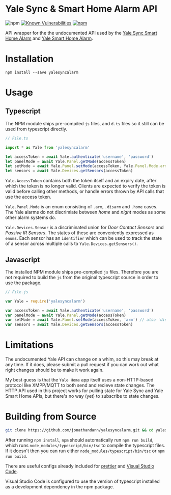 # Yale Sync & Smart Home Alarm API

![npm](https://img.shields.io/npm/v/yalesyncalarm)
[![Known Vulnerabilities](https://snyk.io//test/github/jonathandann/yalesyncalarm/badge.svg?targetFile=package.json)](https://snyk.io//test/github/jonathandann/yalesyncalarm/badge.svg?targetFile=package.json)
[![npm](https://img.shields.io/npm/l/yalesyncalarm.svg 'license')](https://github.com/jonathandann/yalesyncalarm/blob/master/LICENSE)

API wrapper for the the undocumented API used by the [Yale Sync Smart Home Alarm](https://www.yale.co.uk/en/yale/couk/products/smart-living/smart-home-alarms/sync-smart-alarm/) and [Yale Smart Home Alarm](https://www.yale.co.uk/en/yale/couk/products/smart-living/smart-home-alarms/smart-home-alarm-starter-kit/).

# Installation

`npm install --save yalesyncalarm`

# Usage

## Typescript

The NPM module ships pre-compiled `js` files, and `d.ts` files so it still can be used from typescript directly.

```typescript
// File.ts

import * as Yale from 'yalesyncalarm'

let accessToken = await Yale.authenticate('username', 'password')
let panelMode = await Yale.Panel.getMode(accessToken)
let setMode = await Yale.Panel.setMode(accessToken, Yale.Panel.Mode.arm) // also .disarm, .home (part-arm)
let sensors = await Yale.Devices.getSensors(accessToken)
```

`Yale.AccessToken` contains both the token itself and an expiry date, after which the token is no longer valid. Clients are expected to verify the token is valid before calling other methods, or handle errors thrown by API calls that use the access token.

`Yale.Panel.Mode` is an enum consisting of `.arm`, `.disarm` and `.home` cases. The Yale alarms do not discrimiate between _home_ and _night_ modes as some other alarm systems do.

`Yale.Devices.Sensor` is a discriminated union for _Door Contact Sensors_ and _Passive IR Sensors_. The states of these are conveniently expressed as `enums`. Each sensor has an `identifier` which can be used to track the state of a sensor across multiple calls to `Yale.Devices.getSensors()`.

## Javascript

The installed NPM module ships pre-compiled `js` files. Therefore you are not required to build the `js` from the original typescript source in order to use the package.

```javascript
// File.js

var Yale = require('yalesyncalarm')

var accessToken = await Yale.authenticate('username', 'password')
var panelMode = await Yale.Panel.getMode(accessToken)
var setMode = await Yale.Panel.setMode(accessToken, 'arm') // also 'disarm', 'home' (part-arm)
var sensors = await Yale.Devices.getSensors(accessToken)
```

# Limitations

The undocumented Yale API can change on a whim, so this may break at any time. If it does, please submit a pull request if you can work out what right changes should be to make it work again.

My best guess is that the `Yale Home` app itself uses a non-HTTP-based protocol like XMPP/MQTT to both send and recieve state changes. The HTTP API used in this project works for pulling state for Yale Sync and Yale Smart Home APIs, but there's no way (yet) to subscribe to state changes.

# Building from Source

```bash
git clone https://github.com/jonathandann/yalesyncalarm.git && cd yalesyncalarm && npm install
```

After running `npm install`, `npm` should automatically run `npm run build`, which runs `node_modules/typescript/bin/tsc` to compile the typescript files. If it doesn't then you can run either `node_modules/typescript/bin/tsc` or `npm run build`.

There are useful configs already included for [prettier](https://prettier.io) and [Visual Studio Code](https://code.visualstudio.com).

Visual Studio Code is configured to use the version of typescript installed as a development dependency in the npm package.
